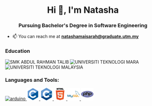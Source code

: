 <h1 align="center">Hi 👋, I'm Natasha</h1>
<h3 align="center">Pursuing Bachelor's Degree in Software Engineering</h3>

- 📫 You can reach me at **natashamaisarah@graduate.utm.my**

<h3 align="left">Education</h3>
<p align="left">
<img src="https://upload.wikimedia.org/wikipedia/ms/1/1d/Lencana_Sekolah_Menengah_Kebangsaan_Abdul_Rahman_Talib%2C_Pahang.jpg" alt="SMK ABDUL RAHMAN TALIB" width="100" height="100"/>
<img src="https://iconape.com/wp-content/files/al/196158/svg/196158.svg" alt="UNIVERSITI TEKNOLOGI MARA" width="100" height="100"/>
<img src="https://upload.wikimedia.org/wikipedia/commons/8/81/UTM-LOGO.png" alt="UNIVERSITI TEKNOLOGI MALAYSIA" width="100" height="100"/>
</p>
<h3 align="left">Languages and Tools:</h3>
<p align="left"> <a href="https://www.arduino.cc/" target="_blank" rel="noreferrer"> <img src="https://cdn.worldvectorlogo.com/logos/arduino-1.svg" alt="arduino" width="40" height="40"/> </a> <a href="https://www.cprogramming.com/" target="_blank" rel="noreferrer"> <img src="https://raw.githubusercontent.com/devicons/devicon/master/icons/c/c-original.svg" alt="c" width="40" height="40"/> </a> <a href="https://www.w3schools.com/cpp/" target="_blank" rel="noreferrer"> <img src="https://raw.githubusercontent.com/devicons/devicon/master/icons/cplusplus/cplusplus-original.svg" alt="cplusplus" width="40" height="40"/> </a> <a href="https://www.w3.org/html/" target="_blank" rel="noreferrer"> <img src="https://raw.githubusercontent.com/devicons/devicon/master/icons/html5/html5-original-wordmark.svg" alt="html5" width="40" height="40"/> </a> <a href="https://www.mysql.com/" target="_blank" rel="noreferrer"> <img src="https://raw.githubusercontent.com/devicons/devicon/master/icons/mysql/mysql-original-wordmark.svg" alt="mysql" width="40" height="40"/> </a> <a href="https://www.php.net" target="_blank" rel="noreferrer"> <img src="https://raw.githubusercontent.com/devicons/devicon/master/icons/php/php-original.svg" alt="php" width="40" height="40"/> </a> </p>

